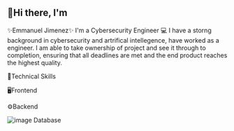 ## 👋Hi there, I'm 
✨Emmanuel Jimenez✨
I'm a Cybersecurity Engineer 💻
I have a storng background in cybersecurity and artrifical intellegence, have worked as a engineer. I am able to take ownership of project and see it through to completion, ensuring that all deadlines are met and the end product reaches the highest quality. 

💼Technical Skills

🖥️Frontend 


⚙️Backend

![image](https://github.com/user-attachments/assets/d2f1dabe-10c5-47b2-b7c2-a81628c53258) Database

 
<!--
**MasterCoyote/MasterCoyote** is a ✨ _special_ ✨ repository because its `README.md` (this file) appears on your GitHub profile.

Here are some ideas to get you started:

- 🔭 I’m currently working on ...
- 🌱 I’m currently learning ...
- 👯 I’m looking to collaborate on ...
- 🤔 I’m looking for help with ...
- 💬 Ask me about ...
- 📫 How to reach me: ...
- 😄 Pronouns: ...
- ⚡ Fun fact: ...
-->
